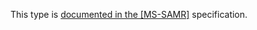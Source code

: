 This type is [documented in the [MS-SAMR]](https://learn.microsoft.com/en-us/openspecs/windows_protocols/ms-samr/fd4e8928-c370-4d0c-b0fb-5c781128cccb) specification.
